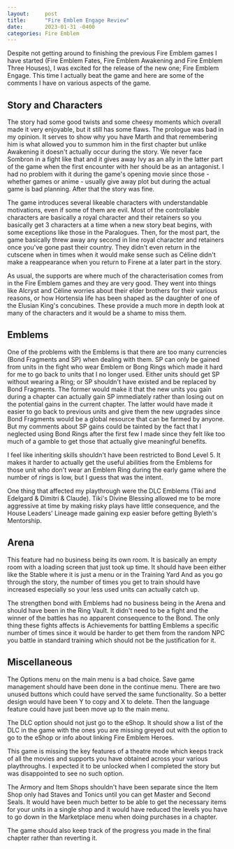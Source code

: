 ```yaml
---
layout:     post
title:      "Fire Emblem Engage Review"
date:       2023-01-31 -0400
categories: Fire Emblem
---
```


Despite not getting around to finishing the previous Fire Emblem games I have started (Fire Emblem Fates, Fire Emblem Awakening and Fire Emblem Three Houses), I was excited for the release of the new one; Fire Emblem Engage. This time I actually beat the game and here are some of the comments I have on various aspects of the game.

## Story and Characters

The story had some good twists and some cheesy moments which overall made it very enjoyable, but it still has some flaws. The prologue was bad in my opinion. It serves to show why you have Marth and that remembering him is what allowed you to summon him in the first chapter but unlike Awakening it doesn't actually occur during the story. We never face Sombron in a fight like that and it gives away Ivy as an ally in the latter part of the game when the first encounter with her should be as an antagonist. I had no problem with it during the game's opening movie since those - whether games or anime - usually give away plot but during the actual game is bad planning. After that the story was fine.

The game introduces several likeable characters with understandable motivations, even if some of them are evil. Most of the controllable characters are basically a royal character and their retainers so you basically get 3 characters at a time when a new story beat begins, with some exceptions like those in the Paralogues. Then, for the most part, the game basically threw away any second in line royal character and retainers once you've gone past their country. They didn't even return in the cutscene when in times when it would make sense such as Céline didn't make a reappearance when you return to Firene at a later part in the story.

As usual, the supports are where much of the characterisation comes from in the Fire Emblem games and they are very good. They went into things like Alcryst and Céline worries about their elder brothers for their various reasons, or how Hortensia life has been shaped as the daughter of one of the Elusian King's concubines. These provide a much more in depth look at many of the characters and it would be a shame to miss them.

## Emblems

One of the problems with the Emblems is that there are too many currencies (Bond Fragments and SP) when dealing with them. SP can only be gained from units in the fight who wear Emblem or Bong Rings which made it hard for me to go back to units that I no longer used. Either units should get SP without wearing a Ring; or SP shouldn't have existed and be replaced by Bond Fragments. The former would make it that the new units you gain during a chapter can actually gain SP immediately rather than losing out on the potential gains in the current chapter. The latter would have made it easier to go back to previous units and give them the new upgrades since Bond Fragments would be a global resource that can be farmed by anyone. But my comments about SP gains could be tainted by the fact that I neglected using Bond Rings after the first few I made since they felt like too much of a gamble to get those that actually give meaningful benefits.

I feel like inheriting skills shouldn't have been  restricted to Bond Level 5. It makes it harder to actually get the useful abilities from the Emblems for those unit who don't wear an Emblem Ring during the early game where the number of rings is low, but I guess that was the intent.

One thing that affected my playthrough were the DLC Emblems (Tiki and Edelgard & Dimitri & Claude). Tiki's Divine Blessing allowed me to be more aggressive at time by making risky plays have little consequence, and the House Leaders' Lineage made gaining exp easier before getting Byleth's Mentorship.

## Arena

This feature had no business being its own room. It is basically an empty room with a loading screen that just took up time. It should have been either like the Stable where it is just a menu or in the Training Yard And as you go through the story, the number of times you get to train should have increased especially so your less used units can actually catch up.

The strengthen bond with Emblems had no business being in the Arena and should have been in the Ring Vault. It didn't need to be a fight and the winner of the battles has no apparent consequence to the Bond. The only thing these fights affects is Achievements for battling Emblems a specific number of times since it would be harder to get them from the random NPC you battle in standard training which should not be the justification for it.

## Miscellaneous

The Options menu on the main menu is a bad choice. Save game management should have been done in the continue menu. There are two unused buttons which could have served the same functionality. So a better design would have been Y to copy and X to delete. Then the language feature could have just been move up to the main menu.

The DLC option should not just go to the eShop. It should show a list of the DLC in the game with the ones you are missing greyed out with the option to go to the eShop or info about linking Fire Emblem Heroes.

This game is missing the key features of a theatre mode which keeps track of all the movies and supports you have obtained across your various playthroughs. I expected it to be unlocked when I completed the story but was disappointed to see no such option.

The Armory and Item Shops shouldn't have been separate since the Item Shop only had Staves and Tonics until you can get Master and Second Seals. It would have been much better to be able to get the necessary items for your units in a single shop and it would have reduced the levels you have to go down in the Marketplace menu when doing purchases in a chapter.

The game should also keep track of the progress you made in the final chapter rather than reverting it.
